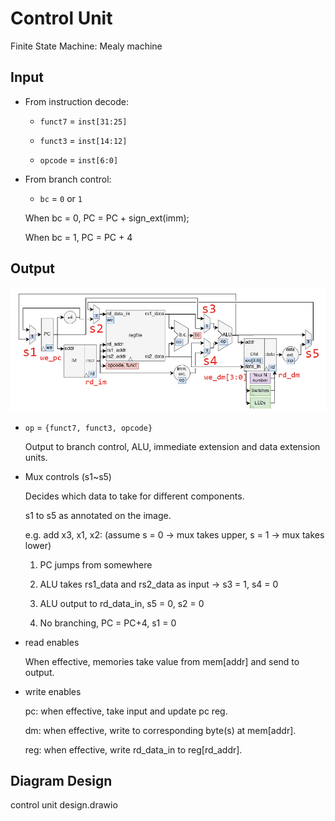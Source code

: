 # Control Unit

Finite State Machine: Mealy machine

## Input 

* From instruction decode:

    * `funct7` = `inst[31:25]`

    * `funct3` = `inst[14:12]`

    * `opcode` = `inst[6:0]`

* From branch control:

    * `bc` = `0` or `1`

    When bc = 0, PC = PC + sign_ext(imm);

    When bc = 1, PC = PC + 4

## Output

![Annotated datapath](res/annot_datapath.jpg)

* `op` = `{funct7, funct3, opcode}`

    Output to branch control, ALU, immediate extension and data extension units.

* Mux controls (s1~s5)

    Decides which data to take for different components.

    s1 to s5 as annotated on the image.

    e.g. add x3, x1, x2: (assume s = 0 -> mux takes upper, s = 1 -> mux takes lower)

    1. PC jumps from somewhere

    2. ALU takes rs1_data and rs2_data as input -> s3 = 1, s4 = 0

    3. ALU output to rd_data_in, s5 = 0, s2 = 0

    4. No branching, PC = PC+4, s1 = 0

* read enables

    When effective, memories take value from mem[addr] and send to output.

* write enables

    pc: when effective, take input and update pc reg.

    dm: when effective, write to corresponding byte(s) at mem[addr].

    reg: when effective, write rd_data_in to reg[rd_addr].

## Diagram Design

control unit design.drawio






